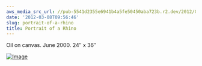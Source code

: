 ```yaml
---
aws_media_src_url: //pub-5541d2355e6941b4a5fe50450aba723b.r2.dev/2012/03/rhinopainting-lsa.jpg
date: '2012-03-08T09:56:46'
slug: portrait-of-a-rhino
title: Portrait of a Rhino
---
```


 Oil on canvas. June 2000. 24″ x 36″

 [![Image](//pub-5541d2355e6941b4a5fe50450aba723b.r2.dev/2012/03/rhinopainting-lsa.jpg?w=487)](//pub-5541d2355e6941b4a5fe50450aba723b.r2.dev/2012/03/rhinopainting-lsa.jpg)